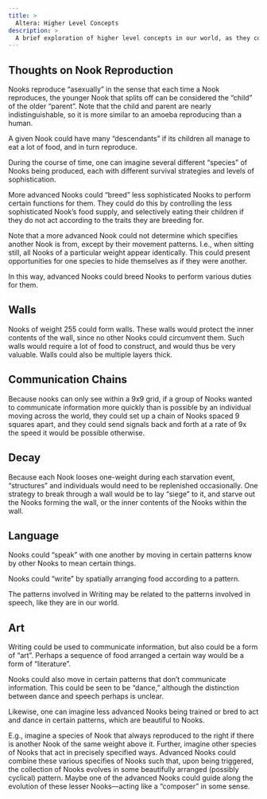```yaml
---
title: >
  Altera: Higher Level Concepts
description: >
  A brief exploration of higher level concepts in our world, as they could be realized in Altera.
---
```


## Thoughts on Nook Reproduction

Nooks reproduce “asexually” in the sense that each time a Nook reproduces, the younger Nook that splits off can be considered the “child” of the older “parent”.  Note that the child and parent are nearly indistinguishable, so it is more similar to an amoeba reproducing than a human.

A given Nook could have many “descendants” if its children all manage to eat a lot of food, and in turn reproduce.

During the course of time, one can imagine several different “species” of Nooks being produced, each with different survival strategies and levels of sophistication.

More advanced Nooks could “breed” less sophisticated Nooks to perform certain functions for them.  They could do this by controlling the less sophisticated Nook’s food supply, and selectively eating their children if they do not act according to the traits they are breeding for.

Note that a more advanced Nook could not determine which specifies another Nook is from, except by their movement patterns.  I.e., when sitting still, all Nooks of a particular weight appear identically.  This could present opportunities for one species to hide themselves as if they were another.

In this way, advanced Nooks could breed Nooks to perform various duties for them.

## Walls

Nooks of weight 255 could form walls.  These walls would protect the inner contents of the wall, since no other Nooks could circumvent them.  Such walls would require a lot of food to construct, and would thus be very valuable.  Walls could also be multiple layers thick.

## Communication Chains

Because nooks can only see within a 9x9 grid, if a group of Nooks wanted to communicate information more quickly than is possible by an individual moving across the world, they could set up a chain of Nooks spaced 9 squares apart, and they could send signals back and forth at a rate of 9x the speed it would be possible otherwise.

## Decay

Because each Nook looses one-weight during each starvation event, “structures” and individuals would need to be replenished occasionally.  One strategy to break through a wall would be to lay “siege” to it, and starve out the Nooks forming the wall, or the inner contents of the Nooks within the wall.

## Language

Nooks could “speak” with one another by moving in certain patterns know by other Nooks to mean certain things.

Nooks could “write” by spatially arranging food according to a pattern.

The patterns involved in Writing may be related to the patterns involved in speech, like they are in our world.

## Art

Writing could be used to communicate information, but also could be a form of “art”.  Perhaps a sequence of food arranged a certain way would be a form of “literature”.

Nooks could also move in certain patterns that don’t communicate information.  This could be seen to be “dance,” although the distinction between dance and speech perhaps is unclear.

Likewise, one can imagine less advanced Nooks being trained or bred to act and dance in certain patterns, which are beautiful to Nooks.

E.g., imagine a species of Nook that always reproduced to the right if there is another Nook of the same weight above it.  Further, imagine other species of Nooks that act in precisely specified ways.  Advanced Nooks could combine these various specifies of Nooks such that, upon being triggered, the collection of Nooks evolves in some beautifully arranged (possibly cyclical) pattern.  Maybe one of the advanced Nooks could guide along the evolution of these lesser Nooks—acting like a “composer” in some sense.
